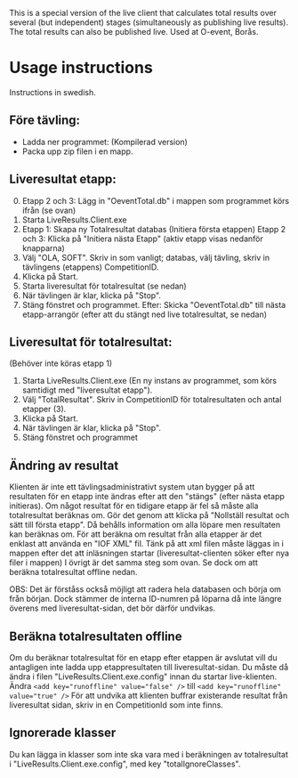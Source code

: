 ﻿This is a special version of the live client that calculates total results over several (but independent) stages (simultaneously as publishing live results). The total results can also be published live. Used at O-event, Borås.

# Usage instructions
Instructions in swedish.

## Före tävling:
- Ladda ner programmet:
(Kompilerad version)
- Packa upp zip filen i en mapp.

## Liveresultat etapp: 
0. Etapp 2 och 3: Lägg in "OeventTotal.db" i mappen som programmet körs ifrån (se ovan)
1. Starta LiveResults.Client.exe
2. Etapp 1: Skapa ny Totalresultat databas (Initiera första etappen)
   Etapp 2 och 3: Klicka på "Initiera nästa Etapp" (aktiv etapp visas nedanför knapparna)
3. Välj "OLA, SOFT". Skriv in som vanligt; databas, välj tävling, skriv in tävlingens (etappens) CompetitionID. 
4. Klicka på Start.
5. Starta liveresultat för totalresultat (se nedan)
6. När tävlingen är klar, klicka på "Stop".
7. Stäng fönstret och programmet.
Efter: Skicka "OeventTotal.db" till nästa etapp-arrangör (efter att du stängt ned live totalresultat, se nedan)

## Liveresultat för totalresultat:
(Behöver inte köras etapp 1)
1. Starta LiveResults.Client.exe (En ny instans av programmet, som körs samtidigt med "liveresultat etapp").
2. Välj "TotalResultat". Skriv in CompetitionID för totalresultaten och antal etapper (3).
3. Klicka på Start.
4. När tävlingen är klar, klicka på "Stop". 
5. Stäng fönstret och programmet

## Ändring av resultat
Klienten är inte ett tävlingsadministrativt system utan bygger på att resultaten för en etapp inte ändras efter att den "stängs" (efter nästa etapp initieras). Om något resultat för en tidigare etapp är fel så måste alla totalresultat beräknas om. Gör det genom att klicka på "Nollställ resultat och sätt till första etapp". Då behålls information om alla löpare men resultaten kan beräknas om. För att beräkna om resultat från alla etapper är det enklast att använda en "IOF XML" fil. Tänk på att xml filen måste läggas in i mappen efter det att inläsningen startar (liveresultat-clienten söker efter nya filer i mappen) I övrigt är det samma steg som ovan. Se dock om att beräkna totalresultat offline nedan.

OBS: Det är förståss också möjligt att radera hela databasen och börja om från början. Dock stämmer de interna ID-numren på löparna då inte längre överens med liveresultat-sidan, det bör därför undvikas.


## Beräkna totalresultaten offline
Om du beräknar totalresultat för en etapp efter etappen är avslutat vill du antagligen inte ladda upp etappresultaten till liveresultat-sidan. Du måste då ändra i filen "LiveResults.Client.exe.config" innan du startar live-klienten.
Ändra `<add key="runoffline" value="false" />` till `<add key="runoffline" value="true" />`
För att undvika att klienten buffrar existerande resultat från liveresultat sidan, skriv in en CompetitionId som inte finns.

## Ignorerade klasser
Du kan lägga in klasser som inte ska vara med i beräkningen av totalresultat i "LiveResults.Client.exe.config", med key "totalIgnoreClasses".
